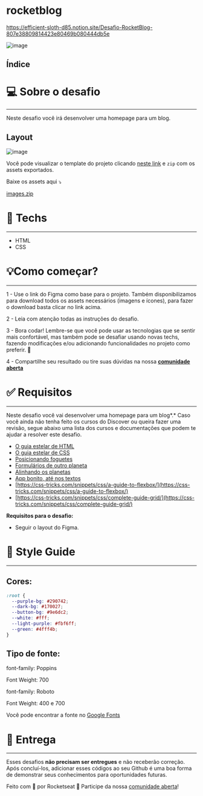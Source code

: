 # rocketblog
https://efficient-sloth-d85.notion.site/Desafio-RocketBlog-807e38809814423e80469b080444db5e


![image](https://user-images.githubusercontent.com/58261178/169698391-0fff530b-02a0-4b0e-8d7c-76321a2233b5.png)


## **Índice**

# 💻 Sobre o desafio

---

Neste desafio você irá desenvolver uma homepage para um blog.

## Layout

![image](https://user-images.githubusercontent.com/58261178/169698401-601573ee-2daf-4f4b-9d94-29f8e3a5b36e.png)

Você pode visualizar o template do projeto clicando [neste link](https://www.figma.com/file/r4CsL6MPTAvE7EvJXjhFK4/DD-RocketBlog/duplicate)  e `zip` com os assets exportados.

Baixe os assets aqui ⤵️

[images.zip](https://s3-us-west-2.amazonaws.com/secure.notion-static.com/61e68811-afcb-4a18-8827-fe0c7a3a9c2e/images.zip)

# 🚀 **Techs**

---

- HTML
- CSS

# 💡**Como começar?**

---

1 - Use o link do Figma como base para o projeto. Também disponibilizamos para download todos os assets necessários (imagens e ícones), para fazer o download basta clicar no link acima.  

2 - Leia com atenção todas as instruções do desafio.

3 - Bora codar! Lembre-se que você pode usar as tecnologias que se sentir mais confortável, mas também pode se desafiar usando novas techs, fazendo modificações e/ou adicionando funcionalidades no projeto como preferir. 🚀

4 - Compartilhe seu resultado ou tire suas dúvidas na nossa [**comunidade aberta**](https://discord.gg/bacwY2gDCF)  

# ✅ **Requisitos**

---

Neste desafio você vai desenvolver uma homepage para um blog*.* Caso você ainda não tenha feito os cursos do Discover ou queira fazer uma revisão, segue abaixo uma lista dos cursos e documentações que podem te ajudar a resolver este desafio.

- [O guia estelar de HTML](https://app.rocketseat.com.br/node/o-guia-estelar-de-html)
- [O guia estelar de CSS](https://app.rocketseat.com.br/node/o-guia-estelar-de-css)
- [Posicionando foguetes](https://app.rocketseat.com.br/node/posicionando-foguetes)
- [Formulários de outro planeta](https://app.rocketseat.com.br/node/formularios-de-outro-planeta)
- [Alinhando os planetas](https://app.rocketseat.com.br/node/flexbox)
- [App bonito, até nos textos](https://app.rocketseat.com.br/node/flexbox)
- [https://css-tricks.com/snippets/css/a-guide-to-flexbox/](https://css-tricks.com/snippets/css/a-guide-to-flexbox/)
- [https://css-tricks.com/snippets/css/complete-guide-grid/](https://css-tricks.com/snippets/css/complete-guide-grid/)

**Requisitos para o desafio:**

- Seguir o layout do Figma.

# 🎨 Style Guide

---

## **Cores:**

```css
:root {
  --purple-bg: #290742;
  --dark-bg: #170027;
  --button-bg: #9e6dc2;
  --white: #fff;
  --light-purple: #fbf6ff;
  --green: #4fff4b;
}
```

## **Tipo de fonte:**

font-family: Poppins 

Font Weight: 700

font-family: Roboto

Font Weight: 400 e 700

Você pode encontrar a fonte no [Google Fonts](https://fonts.google.com/) 

# 📅 Entrega

---

Esses desafios **não precisam ser entregues** e não receberão correção. Após concluí-los, adicionar esses códigos ao seu Github é uma boa forma de demonstrar seus conhecimentos para oportunidades futuras.

Feito com 💜 por Rocketseat 👋 Participe da nossa [comunidade aberta](https://discord.gg/bacwY2gDCF)!
